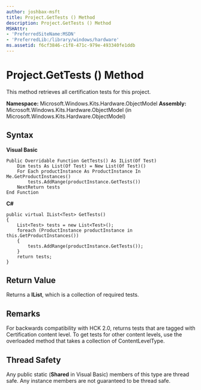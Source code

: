 ```yaml
---
author: joshbax-msft
title: Project.GetTests () Method
description: Project.GetTests () Method
MSHAttr:
- 'PreferredSiteName:MSDN'
- 'PreferredLib:/library/windows/hardware'
ms.assetid: f6cf3846-c1f8-471c-979e-493340fe1ddb
---
```


# Project.GetTests () Method


This method retrieves all certification tests for this project.

**Namespace:** Microsoft.Windows.Kits.Hardware.ObjectModel **Assembly:** Microsoft.Windows.Kits.Hardware.ObjectModel (in Microsoft.Windows.Kits.Hardware.ObjectModel)

## Syntax


**Visual Basic**

``` syntax
Public Overridable Function GetTests() As IList(Of Test) 
    Dim tests As List(Of Test) = New List(Of Test)()
    For Each productInstance As ProductInstance In Me.GetProductInstances()
        tests.AddRange(productInstance.GetTests())
    NextReturn tests
End Function
```

**C#**

``` syntax
public virtual IList<Test> GetTests()
{
    List<Test> tests = new List<Test>();
    foreach (ProductInstance productInstance in this.GetProductInstances())
    {
        tests.AddRange(productInstance.GetTests());
    }
    return tests;
}
```

## Return Value


Returns a **IList**, which is a collection of required tests.

## Remarks


For backwards compatibility with HCK 2.0, returns tests that are tagged with Certification content level. To get tests for other content levels, use the overloaded method that takes a collection of ContentLevelType.

## Thread Safety


Any public static (**Shared** in Visual Basic) members of this type are thread safe. Any instance members are not guaranteed to be thread safe.

 

 






